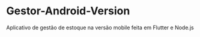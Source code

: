# Gestor-Android-Version
Aplicativo de gestão de estoque na versão mobile feita em Flutter e Node.js
